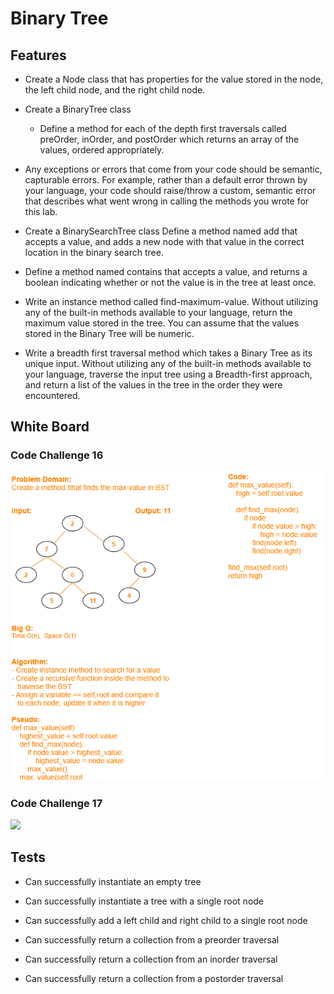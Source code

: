 # Binary Tree

## Features

- Create a Node class that has properties for the value stored in the node, the left child node, and the right child node.

- Create a BinaryTree class

    - Define a method for each of the depth first traversals called preOrder, inOrder, and postOrder which returns an array of the values, ordered appropriately.
- Any exceptions or errors that come from your code should be semantic, capturable errors. For example, rather than a default error thrown by your language, your code should raise/throw a custom, semantic error that describes what went wrong in calling the methods you wrote for this lab.

- Create a BinarySearchTree class Define a method named add that accepts a value, and adds a new node with that value in the correct location in the binary search tree.

- Define a method named contains that accepts a value, and returns a boolean indicating whether or not the value is in the tree at least once.

- Write an instance method called find-maximum-value. Without utilizing any of the built-in methods available to your language, return the maximum value stored in the tree. You can assume that the values stored in the Binary Tree will be numeric.

- Write a breadth first traversal method which takes a Binary Tree as its unique input. Without utilizing any of the built-in methods available to your language, traverse the input tree using a Breadth-first approach, and return a list of the values in the tree in the order they were encountered.

## White Board

### Code Challenge 16
![](../assets/tree_whtbrd.png)


### Code Challenge 17
![](../assets/)



## Tests

- Can successfully instantiate an empty tree

- Can successfully instantiate a tree with a single root node

- Can successfully add a left child and right child to a single root node

- Can successfully return a collection from a preorder traversal

- Can successfully return a collection from an inorder traversal

- Can successfully return a collection from a postorder traversal